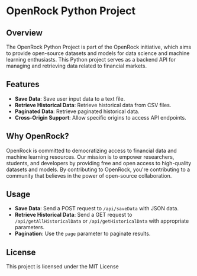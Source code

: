 # OpenRock Python Project

## Overview

The OpenRock Python Project is part of the OpenRock initiative, which aims to provide open-source datasets and models for data science and machine learning enthusiasts. This Python project serves as a backend API for managing and retrieving data related to financial markets.

## Features

- **Save Data**: Save user input data to a text file.
- **Retrieve Historical Data**: Retrieve historical data from CSV files.
- **Paginated Data**: Retrieve paginated historical data.
- **Cross-Origin Support**: Allow specific origins to access API endpoints.

## Why OpenRock?

OpenRock is committed to democratizing access to financial data and machine learning resources. Our mission is to empower researchers, students, and developers by providing free and open access to high-quality datasets and models. By contributing to OpenRock, you're contributing to a community that believes in the power of open-source collaboration.

## Usage

- **Save Data**: Send a POST request to `/api/saveData` with JSON data.
- **Retrieve Historical Data**: Send a GET request to `/api/getAllHistoricalData` or `/api/getHistoricalData` with appropriate parameters.
- **Pagination**: Use the `page` parameter to paginate results.

## License

This project is licensed under the MIT License 
